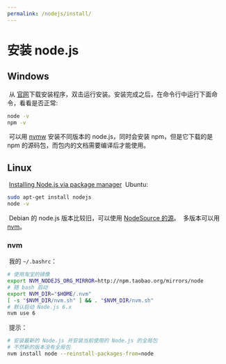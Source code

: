 ```yaml
---
permalink: /nodejs/install/
---
```


# 安装 node.js

## Windows
​
从 [官网](https://nodejs.org/)下载安装程序，双击运行安装。安装完成之后，在命令行中运行下面命令，看看是否正常:
​
```bat
node -v
npm -v
```
​
可以用 [nvmw](https://github.com/hakobera/nvmw) 安装不同版本的 node.js，同时会安装 npm，但是它下载的是 npm 的源码包，而包内的文档需要编译后才能使用。
​
## Linux
​
[Installing Node.js via package manager](https://nodejs.org/en/download/package-manager/)
​
Ubuntu:
​
```bash
sudo apt-get install nodejs
node -v
```
​
Debian 的 node.js 版本比较旧，可以使用 [NodeSource 的源](https://github.com/nodesource/distributions#readme)。
​
多版本可以用 [nvm](https://github.com/creationix/nvm#readme)。
​
### nvm
​
我的 `~/.bashrc`：
​
```bash
# 使用淘宝的镜像
export NVM_NODEJS_ORG_MIRROR=http://npm.taobao.org/mirrors/node
# 随 bash 启动
export NVM_DIR="$HOME/.nvm"
[ -s "$NVM_DIR/nvm.sh" ] && . "$NVM_DIR/nvm.sh"
# 默认启动 Node.js 6.x
nvm use 6
```
​
提示：
​
```bash
# 安装最新的 Node.js 并安装当前使用的 Node.js 的全局包
# 不然新的版本没有全局包
nvm install node --reinstall-packages-from=node
```
